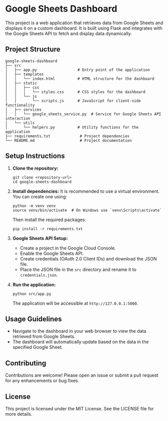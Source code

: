# Google Sheets Dashboard

This project is a web application that retrieves data from Google Sheets and displays it on a custom dashboard. It is built using Flask and integrates with the Google Sheets API to fetch and display data dynamically.

## Project Structure

```
google-sheets-dashboard
├── src
│   ├── app.py                  # Entry point of the application
│   ├── templates
│   │   └── index.html          # HTML structure for the dashboard
│   ├── static
│   │   ├── css
│   │   │   └── styles.css      # CSS styles for the dashboard
│   │   └── js
│   │       └── scripts.js      # JavaScript for client-side functionality
│   ├── services
│   │   └── google_sheets_service.py  # Service for Google Sheets API interaction
│   └── utils
│       └── helpers.py          # Utility functions for the application
├── requirements.txt             # Project dependencies
└── README.md                    # Project documentation
```

## Setup Instructions

1. **Clone the repository:**
   ```
   git clone <repository-url>
   cd google-sheets-dashboard
   ```

2. **Install dependencies:**
   It is recommended to use a virtual environment. You can create one using:
   ```
   python -m venv venv
   source venv/bin/activate  # On Windows use `venv\Scripts\activate`
   ```
   Then install the required packages:
   ```
   pip install -r requirements.txt
   ```

3. **Google Sheets API Setup:**
   - Create a project in the Google Cloud Console.
   - Enable the Google Sheets API.
   - Create credentials (OAuth 2.0 Client IDs) and download the JSON file.
   - Place the JSON file in the `src` directory and rename it to `credentials.json`.

4. **Run the application:**
   ```
   python src/app.py
   ```
   The application will be accessible at `http://127.0.0.1:5000`.

## Usage Guidelines

- Navigate to the dashboard in your web browser to view the data retrieved from Google Sheets.
- The dashboard will automatically update based on the data in the specified Google Sheet.

## Contributing

Contributions are welcome! Please open an issue or submit a pull request for any enhancements or bug fixes.

## License

This project is licensed under the MIT License. See the LICENSE file for more details.